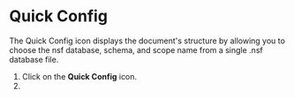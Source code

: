 # Quick Config
   
The Quick Config icon displays the document's structure by allowing you to choose the nsf database, schema, and scope name from a single .nsf database file.  

1. Click on the **Quick Config** icon.
2. 